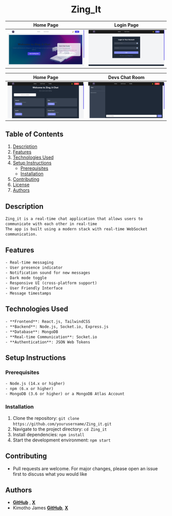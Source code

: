 <h1 style="text-align: center;">Zing_It</h1>

|Home Page                                                                     | Login Page                                                                    |
| ---------------------------------------------------------------------------- | ----------------------------------------------------------------------------- |
| ![Home Page](./zing_it_frontend/src/assets/images/Screenshots/HomePage.png)  | ![Login Page](./zing_it_frontend/src/assets/images/Screenshots/LoginPage.png) |

|Home Page                                                                          | Devs Chat Room                                                     |
| --------------------------------------------------------------------------------- | ------------------------------------------------------------------ |
| ![Chat Room Page](./zing_it_frontend/src/assets/images/Screenshots/Chatrooms.png) | ![Devs](./zing_it_frontend/src/assets/images/Screenshots/Devs.png) |

## Table of Contents

1. [Description](#description)
2. [Features](#features)
3. [Technologies Used](#technologies-used)
4. [Setup Instructions](#setup-instructions)
    - [Prerequisites](#prerequisites)
    - [Installation](#installation)
5. [Contributing](#contributing)
6. [License](#license)
7. [Authors](#authors)

## Description

```text
Zing_it is a real-time chat application that allows users to communicate with each other in real-time
The app is built using a modern stack with real-time WebSocket communication.
```

## Features

```text
- Real-time messaging
- User presence indicator
- Notification sound for new messages
- Dark mode toggle
- Responsive UI (cross-platform support)
- User Friendly Interface
- Message timestamps
```

## Technologies Used

```text
- **Frontend**: React.js, TailwindCSS
- **Backend**: Node.js, Socket.io, Express.js
- **Database**: MongoDB
- **Real-time Communication**: Socket.io
- **Authentication**: JSON Web Tokens
```

## Setup Instructions

### Prerequisites

```text
- Node.js (14.x or higher)
- npm (6.x or higher)
- MongoDB (3.6 or higher) or a MongoDB Atlas Account
```

### Installation

1. Clone the repository: `git clone https://github.com/yourusername/Zing_it.git`
2. Navigate to the project directory: `cd Zing_it`
3. Install dependencies: `npm install`
4. Start the development environment: `npm start`

## Contributing


+ Pull requests are welcome. For major changes, please open an issue first to discuss what you would like


## Authors

- **[GitHub](https://github.com/mwunnam)** , **[X]()**
- Kimotho James **[GitHub](https://github.com/TriggerJames)**, **[X](https://x.com/Jimmiekimotho)**